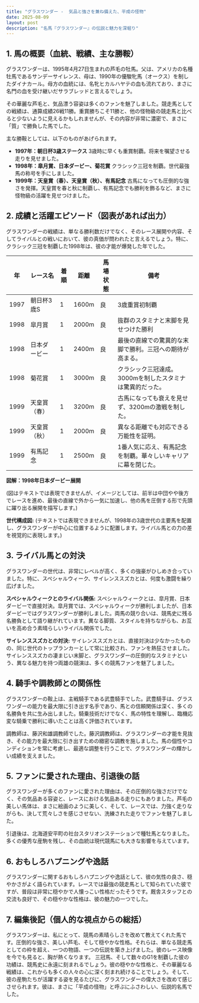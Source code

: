 ```yaml
---
title: "グラスワンダー -  気品と強さを兼ね備えた、平成の怪物"
date: 2025-08-09
layout: post
description: "名馬『グラスワンダー』の伝説と魅力を深堀り"
---
```


## 1. 馬の概要（血統、戦績、主な勝鞍）

グラスワンダーは、1995年4月27日生まれの芦毛の牡馬。父は、アメリカの名種牡馬であるサンデーサイレンス、母は、1990年の優駿牝馬（オークス）を制したダイナカール。母方の血統には、名牝ヒカルハヤテの血も流れており、まさに名門の血を受け継いだサラブレッドと言えるでしょう。

その華麗な芦毛と、気品漂う容姿は多くのファンを魅了しました。競走馬としての戦績は、通算成績26戦11勝。重賞勝ちこそ11勝と、他の怪物級の競走馬と比べると少ないように見えるかもしれませんが、その内容が非常に濃密で、まさに「質」で勝負した馬でした。

主な勝鞍としては、以下のものがあげられます。

* **1997年：朝日杯3歳ステークス**  3歳時に早くも重賞制覇。将来を嘱望させる走りを見せました。
* **1998年：皐月賞、日本ダービー、菊花賞**  クラシック三冠を制覇。世代最強馬の称号を手にしました。
* **1999年：天皇賞（春）、天皇賞（秋）、有馬記念**  古馬になっても圧倒的な強さを発揮。天皇賞を春と秋に制覇し、有馬記念でも勝利を飾るなど、まさに怪物級の活躍を見せつけました。


## 2. 成績と活躍エピソード（図表があれば出力）

グラスワンダーの戦績は、単なる勝利数だけでなく、そのレース展開や内容、そしてライバルとの戦いにおいて、彼の真価が問われたと言えるでしょう。特に、クラシック三冠を制覇した1998年は、彼の才能が爆発した年でした。

| 年 | レース名         | 着順 | 距離 | 馬場状態 | 備考                                                         |
|---|-----------------|-----|-----|---------|-------------------------------------------------------------|
| 1997 | 朝日杯3歳S       | 1   | 1600m| 良       | 3歳重賞初制覇                                                 |
| 1998 | 皐月賞           | 1   | 2000m| 良       | 抜群のスタミナと末脚を見せつけた勝利                               |
| 1998 | 日本ダービー       | 1   | 2400m| 良       | 最後の直線での驚異的な末脚で勝利。三冠への期待が高まる。                     |
| 1998 | 菊花賞           | 1   | 3000m| 良       | クラシック三冠達成。3000mを制したスタミナは驚異的だった。                   |
| 1999 | 天皇賞（春）     | 1   | 3200m| 良       | 古馬になっても衰えを見せず、3200mの激戦を制した。                             |
| 1999 | 天皇賞（秋）     | 1   | 2000m| 良       | 異なる距離でも対応できる万能性を証明。                               |
| 1999 | 有馬記念         | 1   | 2500m| 良       | 1番人気に応え、有馬記念を制覇。華々しいキャリアに幕を閉じた。               |


**図解：1998年日本ダービー展開**

(図はテキストでは表現できませんが、イメージとしては、前半は中団やや後方でレースを進め、最後の直線で外から一気に加速し、他の馬を圧倒する形で先頭に躍り出る展開を描写します。)


**世代構成図:** (テキストでは表現できませんが、1998年の3歳世代の主要馬を配置し、グラスワンダーが中心に位置するように配置します。ライバル馬との力の差を視覚的に表現します。)


## 3. ライバル馬との対決

グラスワンダーの世代は、非常にレベルが高く、多くの強豪がひしめき合っていました。特に、スペシャルウィーク、サイレンススズカとは、何度も激闘を繰り広げました。

**スペシャルウィークとのライバル関係:** スペシャルウィークとは、皐月賞、日本ダービーで直接対決。皐月賞では、スペシャルウィークが勝利しましたが、日本ダービーではグラスワンダーが勝利しました。両馬の競り合いは、競馬史に残る名勝負として語り継がれています。異なる脚質、スタイルを持ちながらも、お互いを高め合う素晴らしいライバル関係でした。

**サイレンススズカとの対決:**  サイレンススズカとは、直接対決は少なかったものの、同じ世代のトップランカーとして常に比較され、ファンを熱狂させました。サイレンススズカの凄まじい末脚と、グラスワンダーの圧倒的なスタミナという、異なる魅力を持つ両雄の競演は、多くの競馬ファンを魅了しました。


## 4. 騎手や調教師との関係性

グラスワンダーの鞍上は、主戦騎手である武豊騎手でした。武豊騎手は、グラスワンダーの能力を最大限に引き出す名手であり、馬との信頼関係は深く、多くの名勝負を共に生み出しました。騎乗技術だけでなく、馬の特性を理解し、臨機応変な騎乗で勝利に導いたことは高く評価されています。

調教師は、藤沢和雄調教師でした。藤沢調教師は、グラスワンダーの才能を見抜き、その能力を最大限に引き出すための緻密な調教を施しました。馬の個性やコンディションを常に考慮し、最適な調整を行うことで、グラスワンダーの輝かしい成績を支えました。


## 5. ファンに愛された理由、引退後の話

グラスワンダーが多くのファンに愛された理由は、その圧倒的な強さだけでなく、その気品ある容姿と、レースにおける気品ある走りにもありました。芦毛の美しい馬体は、まさに絵画のように美しく、そして、レースでは、力強く走りながらも、決して荒々しさを感じさせない、洗練された走りでファンを魅了しました。

引退後は、北海道安平町の社台スタリオンステーションで種牡馬となりました。多くの優秀な産駒を残し、その血統は現代競馬にも大きな影響を与えています。


## 6. おもしろハプニングや逸話

グラスワンダーに関するおもしろハプニングや逸話として、彼の気性の良さ、穏やかさがよく語られています。レースでは最強の競走馬として知られていた彼ですが、普段は非常に穏やかで人懐っこい性格だったそうです。厩舎スタッフとの交流も良好で、その穏やかな性格は、彼の魅力の一つでした。


## 7. 編集後記（個人的な視点からの総括）

グラスワンダーは、私にとって、競馬の素晴らしさを改めて教えてくれた馬です。圧倒的な強さ、美しい芦毛、そして穏やかな性格。それらは、単なる競走馬としての枠を超え、一つの物語、一つの伝説を築き上げました。彼のレース映像を今でも見ると、胸が熱くなります。  三冠馬、そして数々のG1を制覇した彼の功績は、競馬史に永遠に刻まれるでしょう。彼の穏やかな性格と、その華麗なる戦績は、これからも多くの人々の心に深く刻まれ続けることでしょう。そして、彼の産駒たちが活躍する姿を見るたびに、グラスワンダーの偉大さを改めて感じさせられます。彼は、まさに「平成の怪物」と呼ぶにふさわしい、伝説的名馬でした。

